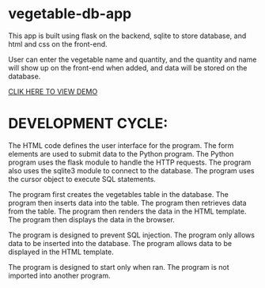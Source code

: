 # vegetable-db-app

This app is built using flask on the backend, sqlite to store database, and html and css on the front-end.

User can enter the vegetable name and quantity, and the quantity and name will show up on the front-end when added, and data will be stored on the database.

[CLIK HERE TO VIEW DEMO](http://lionelwamba.pythonanywhere.com/)

# DEVELOPMENT CYCLE:

The HTML code defines the user interface for the program. The form elements are used to submit data to the Python program. The Python program uses the flask module to handle the HTTP requests. The program also uses the sqlite3 module to connect to the database. The program uses the cursor object to execute SQL statements.

The program first creates the vegetables table in the database. The program then inserts data into the table. The program then retrieves data from the table. The program then renders the data in the HTML template. The program then displays the data in the browser.

The program is designed to prevent SQL injection. The program only allows data to be inserted into the database. The program allows data to be displayed in the HTML template.

The program is designed to start only when ran. The program is not imported into another program. 

